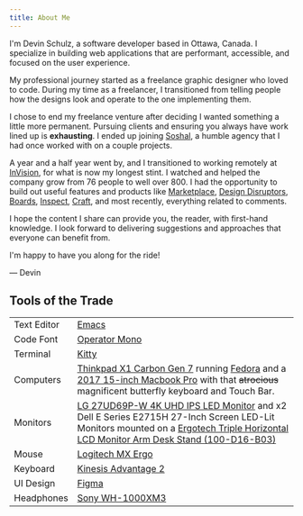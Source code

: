 ```yaml
---
title: About Me
---
```


I'm Devin Schulz, a software developer based in Ottawa, Canada. I specialize in building web applications that are performant, accessible, and focused on the user experience.

My professional journey started as a freelance graphic designer who loved to code. During my time as a freelancer, I transitioned from telling people how the designs look and operate to the one implementing them.

I chose to end my freelance venture after deciding I wanted something a little more permanent. Pursuing clients and ensuring you always have work lined up is **exhausting**. I ended up joining [Soshal](https://soshal.ca/), a humble agency that I had once worked with on a couple projects.

A year and a half year went by, and I transitioned to working remotely at [InVision](https://invisionapp.com), for what is now my longest stint. I watched and helped the company grow from 76 people to well over 800. I had the opportunity to build out useful features and products like [Marketplace](https://marketplace.invisionapp.com/), [Design Disruptors](https://www.designdisruptors.com/), [Boards](https://www.invisionapp.com/inside-design/boards-share-design-inspiration-assets/), [Inspect](https://www.invisionapp.com/feature/inspect/), [Craft](https://www.invisionapp.com/craft), and most recently, everything related to comments.

I hope the content I share can provide you, the reader, with first-hand knowledge. I look forward to delivering suggestions and approaches that everyone can benefit from.

I'm happy to have you along for the ride!

&mdash; Devin

## Tools of the Trade

|             |                                                                                                                                                                                                                                                                                                        |
| ----------- | ------------------------------------------------------------------------------------------------------------------------------------------------------------------------------------------------------------------------------------------------------------------------------------------------------ |
| Text Editor | [Emacs](https://www.gnu.org/software/emacs)                                                                                                                                                                                                                                                            |
| Code Font   | [Operator Mono](https://www.typography.com/fonts/operator/styles/operatormono)                                                                                                                                                                                                                         |
| Terminal    | [Kitty](https://sw.kovidgoyal.net/kitty)                                                                                                                                                                                                                                                               |
| Computers   | [Thinkpad X1 Carbon Gen 7](https://www.lenovo.com/us/en/laptops/thinkpad/thinkpad-x/X1-Carbon-Gen-7/p/22TP2TXX17G) running [Fedora](https://getfedora.org/) and a [2017 15-inch Macbook Pro](https://www.apple.com/macbook-pro) with that ~~atrocious~~ magnificent butterfly keyboard and Touch Bar.  |
| Monitors    | [LG 27UD69P-W 4K UHD IPS LED Monitor](https://www.lg.com/us/monitors/lg-27UD69P-W-4k-uhd-led-monitor) and x2 Dell E Series E2715H 27-Inch Screen LED-Lit Monitors mounted on a [Ergotech Triple Horizontal LCD Monitor Arm Desk Stand (100-D16-B03)](https://ergotechgroup.com/100-series-stands.html) |
| Mouse       | [Logitech MX Ergo](https://www.logitech.com/en-us/product/mx-ergo-wireless-trackball-mouse)                                                                                                                                                                                                            |
| Keyboard    | [Kinesis Advantage 2](https://kinesis-ergo.com/shop/advantage2)                                                                                                                                                                                                                                        |
| UI Design   | [Figma](https://figma.com)                                                                                                                                                                                                                                                                             |
| Headphones  | [Sony WH-1000XM3](https://www.sony.com/electronics/headband-headphones/wh-1000xm3)                                                                                                                                                                                                                     |
